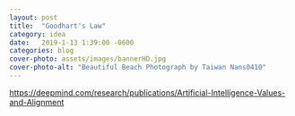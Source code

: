 ```yaml
---
layout: post
title:  "Goodhart's Law"
category: idea
date:   2019-1-13 1:39:00 -0600
categories: blog
cover-photo: assets/images/bannerHD.jpg
cover-photo-alt: "Beautiful Beach Photograph by Taiwan Nans0410"
---
```

https://deepmind.com/research/publications/Artificial-Intelligence-Values-and-Alignment